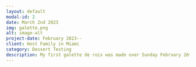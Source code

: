 ```yaml
---
layout: default
modal-id: 2
date: March 2nd 2023
img: galette.png
alt: image-alt
project-date: February 2023--
client: Host Family in Miami
category: Dessert Testing
description: My first galette de rois was made over Sunday February 26th - Monday February 27th 2023. It was baked on the evening of Tuesday, February 28th for a dinner party at my host family's home. Although it cooked well, the pastry was not sealed enough on one side and, as a result, some of the filling leaked out and cooked along one side of the galette. Fortunately, this did not result in pastry deflating or in the filling that remained witin the pastry from cooking and fillling the dessert. 
---
```

